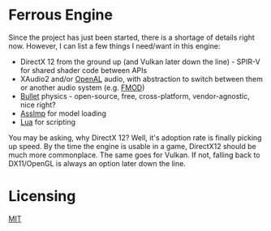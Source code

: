 # Ferrous Engine
Since the project has just been started, there is a shortage of details right now. However, I can list a few things I need/want in this engine:  
 * DirectX 12 from the ground up (and Vulkan later down the line)  - SPIR-V for shared shader code between APIs
 * XAudio2 and/or [OpenAL](https://www.openal.org/) audio, with abstraction to switch between them or another audio system (e.g. [FMOD](https://www.fmod.com/))  
 * [Bullet](https://pybullet.org/wordpress/) physics - open-source, free, cross-platform, vendor-agnostic, nice right?  
 * [AssImp](http://www.assimp.org/) for model loading  
 * [Lua](https://www.lua.org/) for scripting

You may be asking, why DirectX 12? 
Well, it's adoption rate is finally picking up speed. By the time the engine is usable in a game, DirectX12 should be much more commonplace. The same goes for Vulkan. If not, falling back to DX11/OpenGL is always an option later down the line.

# Licensing
[MIT](https://github.com/Syncaidius/MoltenEngine/blob/master/LICENSE)
